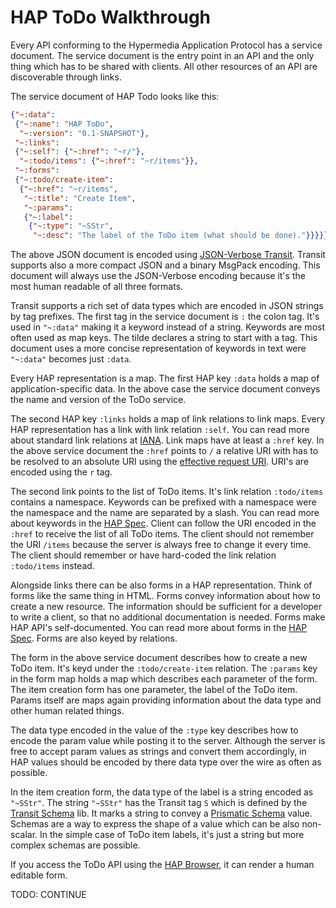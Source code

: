 # HAP ToDo Walkthrough

Every API conforming to the Hypermedia Application Protocol has a service 
document. The service document is the entry point in an API and the only thing
which has to be shared with clients. All other resources of an API are 
discoverable through links.

The service document of HAP Todo looks like this:

```json
{"~:data": 
 {"~:name": "HAP ToDo",
  "~:version": "0.1-SNAPSHOT"},
 "~:links":
 {"~:self": {"~:href": "~r/"},
  "~:todo/items": {"~:href": "~r/items"}},
 "~:forms":
 {"~:todo/create-item":
  {"~:href": "~r/items",
   "~:title": "Create Item",
   "~:params":
   {"~:label":
    {"~:type": "~SStr",
     "~:desc": "The label of the ToDo item (what should be done)."}}}}}
```

The above JSON document is encoded using [JSON-Verbose Transit][1]. Transit 
supports also a more compact JSON and a binary MsgPack encoding. This document
will always use the JSON-Verbose encoding because it's the most human readable
of all three formats.

Transit supports a rich set of data types which are encoded in JSON strings by
tag prefixes. The first tag in the service document is `:` the colon tag. It's
used in `"~:data"` making it a keyword instead of a string. Keywords are most
often used as map keys. The tilde declares a string to start with a tag. This 
document uses a more concise representation of keywords in text were `"~:data"`
becomes just `:data`.

Every HAP representation is a map. The first HAP key `:data` holds a map of 
application-specific data. In the above case the service document conveys the
name and version of the ToDo service.

The second HAP key `:links` holds a map of link relations to link maps.
Every HAP representation has a link with link relation `:self`. You can read 
more about standard link relations at [IANA][2]. Link maps have at least a 
`:href` key. In the above service document the `:href` points to `/` a relative
URI with has to be resolved to an absolute URI using the 
[effective request URI][3]. URI's are encoded using the `r` tag.

The second link points to the list of ToDo items. It's link relation 
`:todo/items` contains a namespace. Keywords can be prefixed with a namespace 
were the namespace and the name are separated by a slash. You can read more
about keywords in the [HAP Spec][4]. Client can follow the URI encoded in the
`:href` to receive the list of all ToDo items. The client should not remember 
the URI `/items` because the server is always free to change it every time.
The client should remember or have hard-coded the link relation `:todo/items`
instead.

Alongside links there can be also forms in a HAP representation. Think of forms
like the same thing in HTML. Forms convey information about how to create a new
resource. The information should be sufficient for a developer to write a 
client, so that no additional documentation is needed. Forms make HAP API's 
self-documented. You can read more about forms in the [HAP Spec][5]. Forms are 
also keyed by relations.

The form in the above service document describes how to create a new ToDo item.
It's keyd under the `:todo/create-item` relation. The `:params` key in the form 
map holds a map which describes each parameter of the form. The item creation 
form has one parameter, the label of the ToDo item. Params itself are maps again 
providing information about the data type and other human related things. 

The data type encoded in the value of the `:type` key describes how to encode 
the param value while posting it to the server. Although the server is free to 
accept param values as strings and convert them accordingly, in HAP values 
should be encoded by there data type over the wire as often as possible.

In the item creation form, the data type of the label is a string encoded as
`"~SStr"`. The string `"~SStr"` has the Transit tag `S` which is defined by the
[Transit Schema][6] lib. It marks a string to convey a [Prismatic Schema][7]
value. Schemas are a way to express the shape of a value which can be also
non-scalar. In the simple case of ToDo item labels, it's just a string but more
complex schemas are possible.

If you access the ToDo API using the [HAP Browser][8], it can render a human
editable form.

TODO: CONTINUE

[1]: <https://github.com/cognitect/transit-format>
[2]: <http://www.iana.org/assignments/link-relations/link-relations.xhtml>
[3]: <https://tools.ietf.org/html/rfc7230#section-5.5>
[4]: <https://github.com/alexanderkiel/hap-spec#keywords>
[5]: <https://github.com/alexanderkiel/hap-spec#forms>
[6]: <https://github.com/alexanderkiel/transit-schema>
[7]: <https://github.com/Prismatic/schema>
[8]: <http://hap-browser.alexanderkiel.net>
